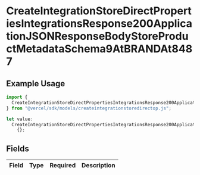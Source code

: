 # CreateIntegrationStoreDirectPropertiesIntegrationsResponse200ApplicationJSONResponseBodyStoreProductMetadataSchema9AtBRANDAt8487

## Example Usage

```typescript
import {
  CreateIntegrationStoreDirectPropertiesIntegrationsResponse200ApplicationJSONResponseBodyStoreProductMetadataSchema9AtBRANDAt8487,
} from "@vercel/sdk/models/createintegrationstoredirectop.js";

let value:
  CreateIntegrationStoreDirectPropertiesIntegrationsResponse200ApplicationJSONResponseBodyStoreProductMetadataSchema9AtBRANDAt8487 =
    {};
```

## Fields

| Field       | Type        | Required    | Description |
| ----------- | ----------- | ----------- | ----------- |